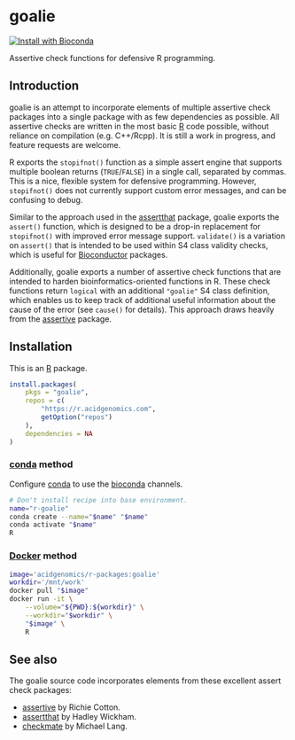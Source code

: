 # goalie

[![Install with Bioconda](https://img.shields.io/badge/install%20with-bioconda-brightgreen.svg?style=flat)](http://bioconda.github.io/recipes/r-goalie/README.html)

Assertive check functions for defensive R programming.

## Introduction

goalie is an attempt to incorporate elements of multiple assertive check packages into a single package with as few dependencies as possible. All assertive checks are written in the most basic [R][] code possible, without reliance on compilation (e.g. C++/Rcpp). It is still a work in progress, and feature requests are welcome.

R exports the `stopifnot()` function as a simple assert engine that supports multiple boolean returns (`TRUE`/`FALSE`) in a single call, separated by commas. This is a nice, flexible system for defensive programming. However, `stopifnot()` does not currently support custom error messages, and can be confusing to debug.

Similar to the approach used in the [assertthat][] package, goalie exports the `assert()` function, which is designed to be a drop-in replacement for `stopifnot()` with improved error message support. `validate()` is a variation on `assert()` that is intended to be used within S4 class validity checks, which is useful for [Bioconductor][] packages.

Additionally, goalie exports a number of assertive check functions that are intended to harden bioinformatics-oriented functions in R. These check functions return `logical` with an additional `"goalie"` S4 class definition, which enables us to keep track of additional useful information about the cause of the error (see `cause()` for details). This approach draws heavily from the [assertive][] package.

## Installation

This is an [R][] package.

```r
install.packages(
    pkgs = "goalie",
    repos = c(
        "https://r.acidgenomics.com",
        getOption("repos")
    ),
    dependencies = NA
)
```

### [conda][] method

Configure [conda][] to use the [bioconda][] channels.

```sh
# Don't install recipe into base environment.
name="r-goalie"
conda create --name="$name" "$name"
conda activate "$name"
R
```

### [Docker][] method

```sh
image='acidgenomics/r-packages:goalie'
workdir='/mnt/work'
docker pull "$image"
docker run -it \
    --volume="${PWD}:${workdir}" \
    --workdir="$workdir" \
    "$image" \
    R
```

## See also

The goalie source code incorporates elements from these excellent assert check packages:

- [assertive][] by Richie Cotton.
- [assertthat][] by Hadley Wickham.
- [checkmate][] by Michael Lang.

[assertive]: https://cran.r-project.org/package=assertive
[assertthat]: https://cran.r-project.org/package=assertthat
[bioconda]: https://bioconda.github.io/
[bioconductor]: https://bioconductor.org/
[checkmate]: https://cran.r-project.org/package=checkmate
[conda]: https://conda.io/
[docker]: https://www.docker.com/
[r]: https://www.r-project.org/
